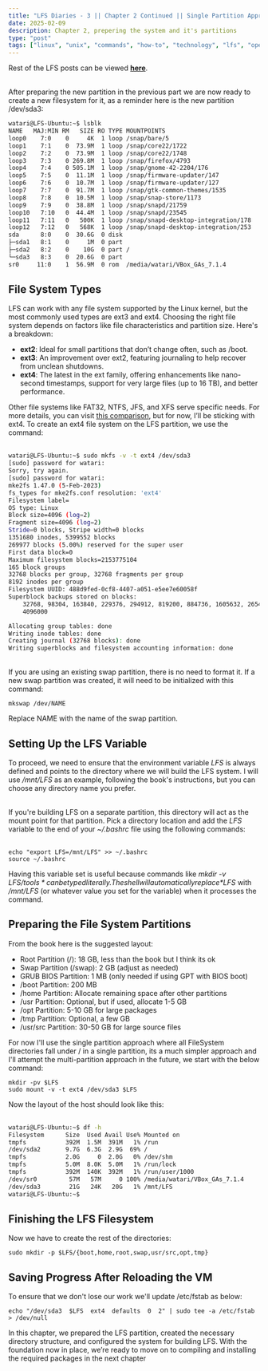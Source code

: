 ```yaml
---
title: "LFS Diaries - 3 || Chapter 2 Continued || Single Partition Approach"
date: 2025-02-09  
description: Chapter 2, prepering the system and it's partitions 
type: "post"  
tags: ["linux", "unix", "commands", "how-to", "technology", "lfs", "operating systems", "kernel"]
---
```


Rest of the LFS posts can be viewed [**here**](https://techwebunraveled.xyz/tags/lfs/).<br><br>

After preparing the new partition in the previous part we are now ready to create a new filesystem for it, as a reminder here is the new partition /dev/sda3:

```bash
watari@LFS-Ubuntu:~$ lsblk
NAME   MAJ:MIN RM   SIZE RO TYPE MOUNTPOINTS
loop0    7:0    0     4K  1 loop /snap/bare/5
loop1    7:1    0  73.9M  1 loop /snap/core22/1722
loop2    7:2    0  73.9M  1 loop /snap/core22/1748
loop3    7:3    0 269.8M  1 loop /snap/firefox/4793
loop4    7:4    0 505.1M  1 loop /snap/gnome-42-2204/176
loop5    7:5    0  11.1M  1 loop /snap/firmware-updater/147
loop6    7:6    0  10.7M  1 loop /snap/firmware-updater/127
loop7    7:7    0  91.7M  1 loop /snap/gtk-common-themes/1535
loop8    7:8    0  10.5M  1 loop /snap/snap-store/1173
loop9    7:9    0  38.8M  1 loop /snap/snapd/21759
loop10   7:10   0  44.4M  1 loop /snap/snapd/23545
loop11   7:11   0   500K  1 loop /snap/snapd-desktop-integration/178
loop12   7:12   0   568K  1 loop /snap/snapd-desktop-integration/253
sda      8:0    0  30.6G  0 disk 
├─sda1   8:1    0     1M  0 part 
├─sda2   8:2    0    10G  0 part /
└─sda3   8:3    0  20.6G  0 part 
sr0     11:0    1  56.9M  0 rom  /media/watari/VBox_GAs_7.1.4
```

## File System Types

LFS can work with any file system supported by the Linux kernel, but the most commonly used types are ext3 and ext4. Choosing the right file system depends on factors like file characteristics and partition size. Here's a breakdown:

+ **ext2**: Ideal for small partitions that don’t change often, such as /boot.
+ **ext3**: An improvement over ext2, featuring journaling to help recover from unclean shutdowns.
+ **ext4**: The latest in the ext family, offering enhancements like nano-second timestamps, support for very large files (up to 16 TB), and better performance.

Other file systems like FAT32, NTFS, JFS, and XFS serve specific needs. For more details, you can visit [this comparison](https://en.wikipedia.org/wiki/Comparison_of_file_systems), but for now, I’ll be sticking with ext4. To create an ext4 file system on the LFS partition, we use the command:<br><br>

```bash
watari@LFS-Ubuntu:~$ sudo mkfs -v -t ext4 /dev/sda3
[sudo] password for watari: 
Sorry, try again.
[sudo] password for watari: 
mke2fs 1.47.0 (5-Feb-2023)
fs_types for mke2fs.conf resolution: 'ext4'
Filesystem label=
OS type: Linux
Block size=4096 (log=2)
Fragment size=4096 (log=2)
Stride=0 blocks, Stripe width=0 blocks
1351680 inodes, 5399552 blocks
269977 blocks (5.00%) reserved for the super user
First data block=0
Maximum filesystem blocks=2153775104
165 block groups
32768 blocks per group, 32768 fragments per group
8192 inodes per group
Filesystem UUID: 488d9fed-0cf8-4407-a051-e5ee7e60058f
Superblock backups stored on blocks: 
	32768, 98304, 163840, 229376, 294912, 819200, 884736, 1605632, 2654208, 
	4096000

Allocating group tables: done                            
Writing inode tables: done                            
Creating journal (32768 blocks): done
Writing superblocks and filesystem accounting information: done  
```

<br> If you are using an existing swap partition, there is no need to format it. If a new swap partition was created, it will need to be initialized with this command:
<br>
```
mkswap /dev/NAME
```
Replace NAME  with the name of the swap partition.

## Setting Up the LFS Variable

To proceed, we need to ensure that the environment variable *LFS* is always defined and points to the directory where we will build the LFS system. I will use */mnt/LFS* as an example, following the book's instructions, but you can choose any directory name you prefer.<br><br>

If you're building LFS on a separate partition, this directory will act as the mount point for that partition. Pick a directory location and add the *LFS* variable to the end of your *~/.bashrc* file using the following commands:<br><br>

```
echo "export LFS=/mnt/LFS" >> ~/.bashrc
source ~/.bashrc
```

Having this variable set is useful because commands like *mkdir -v $LFS/tools* can be typed literally. The shell will automatically replace *$LFS* with */mnt/LFS* (or whatever value you set for the variable) when it processes the command.

## Preparing the File System Partitions

From the book here is the suggested layout:

+ Root Partition (/): 18 GB, less than the book but I think its ok
+ Swap Partition (/swap): 2 GB (adjust as needed)
+ GRUB BIOS Partition: 1 MB (only needed if using GPT with BIOS boot)
+ /boot Partition: 200 MB
+ /home Partition: Allocate remaining space after other partitions
+ /usr Partition: Optional, but if used, allocate 1-5 GB
+ /opt Partition: 5-10 GB for large packages
+ /tmp Partition: Optional, a few GB
+ /usr/src Partition: 30-50 GB for large source files

For now I'll use the single partition approach where all FileSystem directories fall under / in a single partition, its a much simpler approach and I'll attempt the multi-partition approach in the future, we start with the below command:

```
mkdir -pv $LFS
sudo mount -v -t ext4 /dev/sda3 $LFS
```

Now the layout of the host should look like this:
<br><br>

```bash
watari@LFS-Ubuntu:~$ df -h
Filesystem      Size  Used Avail Use% Mounted on
tmpfs           392M  1.5M  391M   1% /run
/dev/sda2       9.7G  6.3G  2.9G  69% /
tmpfs           2.0G     0  2.0G   0% /dev/shm
tmpfs           5.0M  8.0K  5.0M   1% /run/lock
tmpfs           392M  140K  392M   1% /run/user/1000
/dev/sr0         57M   57M     0 100% /media/watari/VBox_GAs_7.1.4
/dev/sda3        21G   24K   20G   1% /mnt/LFS
watari@LFS-Ubuntu:~$ 
```

## Finishing the LFS Filesystem

Now we have to create the rest of the directories:

```
sudo mkdir -p $LFS/{boot,home,root,swap,usr/src,opt,tmp}
```

## Saving Progress After Reloading the VM

To ensure that we don't lose our work we'll update /etc/fstab as below:

```
echo "/dev/sda3  $LFS  ext4  defaults  0  2" | sudo tee -a /etc/fstab > /dev/null
```

In this chapter, we prepared the LFS partition, created the necessary directory structure, and configured the system for building LFS. With the foundation now in place, we’re ready to move on to compiling and installing the required packages in the next chapter